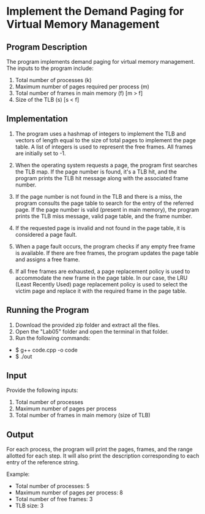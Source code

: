 # Implement the Demand Paging for Virtual Memory Management

## Program Description

The program implements demand paging for virtual memory management. The inputs to the program include:
1. Total number of processes (k)
2. Maximum number of pages required per process (m)
3. Total number of frames in main memory (f) [m > f]
4. Size of the TLB (s) [s < f]

## Implementation

1. The program uses a hashmap of integers to implement the TLB and vectors of length equal to the size of total pages to implement the page table. A list of integers is used to represent the free frames. All frames are initially set to -1.

2. When the operating system requests a page, the program first searches the TLB map. If the page number is found, it's a TLB hit, and the program prints the TLB hit message along with the associated frame number.

3. If the page number is not found in the TLB and there is a miss, the program consults the page table to search for the entry of the referred page. If the page number is valid (present in main memory), the program prints the TLB miss message, valid page table, and the frame number.

4. If the requested page is invalid and not found in the page table, it is considered a page fault.

5. When a page fault occurs, the program checks if any empty free frame is available. If there are free frames, the program updates the page table and assigns a free frame.

6. If all free frames are exhausted, a page replacement policy is used to accommodate the new frame in the page table. In our case, the LRU (Least Recently Used) page replacement policy is used to select the victim page and replace it with the required frame in the page table.

## Running the Program

1. Download the provided zip folder and extract all the files.
2. Open the "Lab05" folder and open the terminal in that folder.
3. Run the following commands:
  - $ g++ code.cpp -o code
  - $ ./out

## Input

Provide the following inputs:
1. Total number of processes
2. Maximum number of pages per process
3. Total number of frames in main memory (size of TLB)

## Output

For each process, the program will print the pages, frames, and the range allotted for each step. It will also print the description corresponding to each entry of the reference string.

Example:
- Total number of processes: 5
- Maximum number of pages per process: 8
- Total number of free frames: 3
- TLB size: 3 
